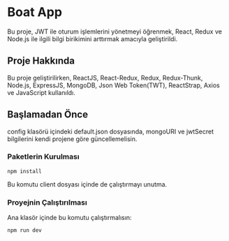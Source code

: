 # Boat App

Bu proje, JWT ile oturum işlemlerini yönetmeyi öğrenmek, React, Redux ve Node.js ile ilgili bilgi birikimini arttırmak amacıyla geliştirildi. 

## Proje Hakkında

Bu proje geliştirilirken, ReactJS, React-Redux, Redux, Redux-Thunk, Node.js, ExpressJS, MongoDB, Json Web Token(TWT), ReactStrap, Axios ve JavaScript kullanıldı.

## Başlamadan Önce

config klasörü içindeki default.json dosyasında, mongoURI ve jwtSecret bilgilerini kendi projene göre güncellemelisin.

### Paketlerin Kurulması
```
npm install
```
Bu komutu client dosyası içinde de çalıştırmayı unutma.

### Proyejnin Çalıştırılması
Ana klasör içinde bu komutu çalıştırmalısın:
```
npm run dev
```
